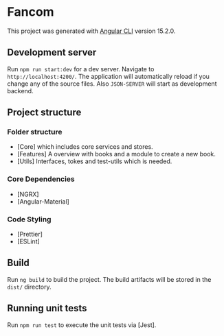 # Fancom

This project was generated with [Angular CLI](https://github.com/angular/angular-cli) version 15.2.0.

## Development server

Run `npm run start:dev` for a dev server. Navigate to `http://localhost:4200/`. The application will automatically reload if you change any of the source files. Also `JSON-SERVER` will start as development backend.

## Project structure

### Folder structure

- [Core] which includes core services and stores.
- [Features] A overview with books and a module to create a new book.
- [Utils] Interfaces, tokes and test-utils which is needed.

### Core Dependencies

- [NGRX]
- [Angular-Material]

### Code Styling

- [Prettier]
- [ESLint]

## Build

Run `ng build` to build the project. The build artifacts will be stored in the `dist/` directory.

## Running unit tests

Run `npm run test` to execute the unit tests via [Jest].
